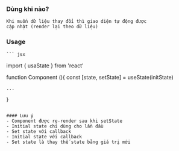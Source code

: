 ### Dùng khi nào?
    Khi muốn dữ liệu thay đổi thì giao diện tự động được
    cập nhật (render lại theo dữ liệu)

### Usage
    ``` jsx
import { usaState } from 'react'

function Component (){
    const [state, setState] = useState(initState)
    
    ...
}
```

#### Lưu ý
- Component được re-render sau khi setState
- Initial state chỉ dùng cho lần đầu
- Set state với callback
- Initial state với callback
- Set state là thay thế state bằng giá trị mới